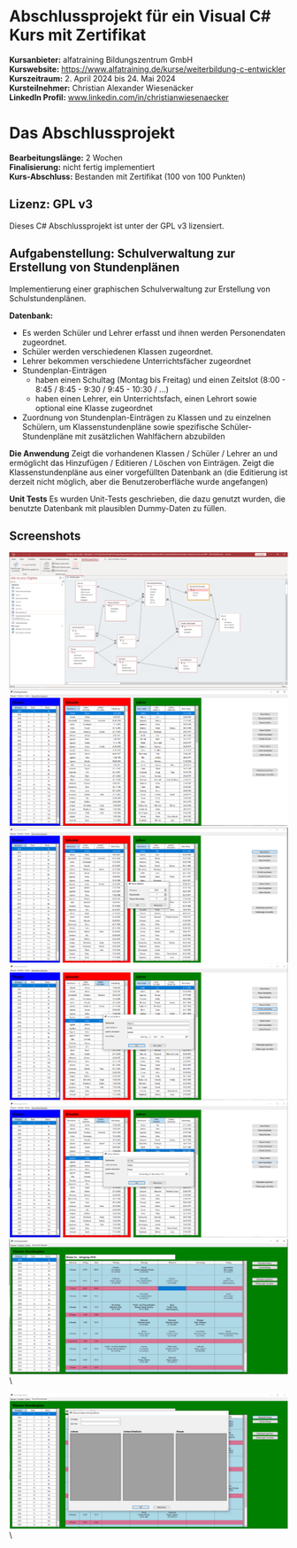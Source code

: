 # Abschlussprojekt für ein Visual C# Kurs mit Zertifikat

**Kursanbieter:** alfatraining Bildungszentrum GmbH\
**Kurswebsite:** https://www.alfatraining.de/kurse/weiterbildung-c-entwickler \
**Kurszeitraum:** 2. April 2024 bis 24. Mai 2024\
**Kursteilnehmer:** Christian Alexander Wiesenäcker\
**LinkedIn Profil:** www.linkedin.com/in/christianwiesenaecker

# Das Abschlussprojekt

**Bearbeitungslänge:** 2 Wochen\
**Finalisierung:** nicht fertig implementiert\
**Kurs-Abschluss:** Bestanden mit Zertifikat (100 von 100 Punkten)

## Lizenz: GPL v3
Dieses C# Abschlussprojekt ist unter der GPL v3 lizensiert.


## Aufgabenstellung: Schulverwaltung zur Erstellung von Stundenplänen

Implementierung einer graphischen Schulverwaltung zur Erstellung von Schulstundenplänen.

**Datenbank:**
- Es werden Schüler und Lehrer erfasst und ihnen werden Personendaten zugeordnet.
- Schüler werden verschiedenen Klassen zugeordnet.
- Lehrer bekommen verschiedene Unterrichtsfächer zugeordnet
- Stundenplan-Einträgen
    - haben einen Schultag (Montag bis Freitag) und einen Zeitslot (8:00 - 8:45 / 8:45 - 9:30 / 9:45 - 10:30 / ...)
    - haben einen Lehrer, ein Unterrichtsfach, einen Lehrort sowie optional eine Klasse zugeordnet
- Zuordnung von Stundenplan-Einträgen zu Klassen und zu einzelnen Schülern,
 um Klassenstundenpläne sowie spezifische Schüler-Stundenpläne mit zusätzlichen Wahlfächern abzubilden


**Die Anwendung**
Zeigt die vorhandenen Klassen / Schüler / Lehrer an und ermöglicht das Hinzufügen / Editieren / Löschen von Einträgen.
Zeigt die Klassenstundenpläne aus einer vorgefüllten Datenbank an (die Editierung ist derzeit nicht möglich, aber die Benutzeroberfläche wurde angefangen)

**Unit Tests**
Es wurden Unit-Tests geschrieben, die dazu genutzt wurden, die benutzte Datenbank mit plausiblen Dummy-Daten zu füllen.

## Screenshots
<img src="screenshot/access_datenbank.png"> \
<img src="screenshot/klassen_schueler_lehrer.png"> \
<img src="screenshot/klassen_schueler_lehrer-klasse_editieren.png"> \
<img src="screenshot/klassen_schueler_lehrer-schueler_editieren.png"> \
<img src="screenshot/klassen_schueler_lehrer-lehrer_editieren.png"> \
<img src="screenshot/klassenstundenplan.png"> \

<img src="screenshot/klassenstundenplan-eintrag_editieren.png"> \


